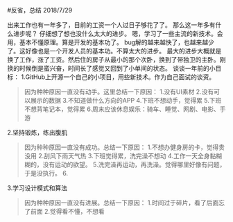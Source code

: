 #反省，总结
2018/7/29 

出来工作也有一年多了，目前的工资一个人过日子够花了了。
那么这一年多有什么进步呢？
仔细想了想也没什么太大的进步。
嗯，学习了一些主流的新技术。会用，基本不懂原理。算是开发的基本功了。
bug解的越来越快了，也越来越少了。这好像也是一个开发人员的基本功。不算太大的进步。
最大的进步大概就是换了工作，涨了工资。然后住的房子从最小的那个次卧，换到了带独卫的主卧。刚换的时候倒是蛮兴奋，时间长了感觉又回到了小单间的状态。
谈谈一年前的小目标：
1.GitHub上开源一个自己的小项目，用些新技术。作为自己面试的谈资。
>因为种种原因一直没有动手。这里总结一下原因：
>1.没有UI素材
>2.没有可以展示的数据
>3.不知道做什么方向的APP
>4.下班不想动手，觉得累
>5.下班不想背笔记本，觉得累
>6.周末应该休息娱乐：骑车、睡觉、网剧、电影、手游

2.坚持锻炼，练出腹肌
>因为种种原因一直没有成功。总结一下原因：
>1.不想办健身房的卡，觉得贵没用
>2.刮风下雨天气热
>3.下班觉得累，洗完澡不想动
>4.工作一天全身黏糊糊的，没有运动的欲望。
>5.洗完澡再运动，再洗澡。觉得哪里好像有问题，于是没执行。
>6.

3.学习设计模式和算法
>因为种种原因一直没有进展。总结一下原因：
>1.时间过于碎片，看了后面忘了前面
>2.觉得看不懂，不想看